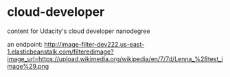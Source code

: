 # cloud-developer
content for Udacity's cloud developer nanodegree

an endpoint: http://image-filter-dev222.us-east-1.elasticbeanstalk.com/filteredimage?image_url=https://upload.wikimedia.org/wikipedia/en/7/7d/Lenna_%28test_image%29.png
